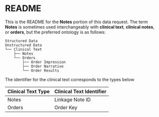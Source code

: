 # README

This is the README for the **Notes** portion of this data request. The term **Notes** is sometimes used interchangeably with **clinical text**, **clinical notes**, or **orders**, but the preferred ontology is as follows:

```text
Structured Data
Unstructured Data
└── Clinical Text
    ├── Notes
    └── Orders
        ├── Order Impression
        ├── Order Narrative
        └── Order Results
```

The identifier for the clinical text corresponds to the types below

| Clinical Text Type | Clinical Text Identifier |
| ------------------ | ------------------------ |
| Notes              | Linkage Note ID          |
| Orders             | Order Key                |
